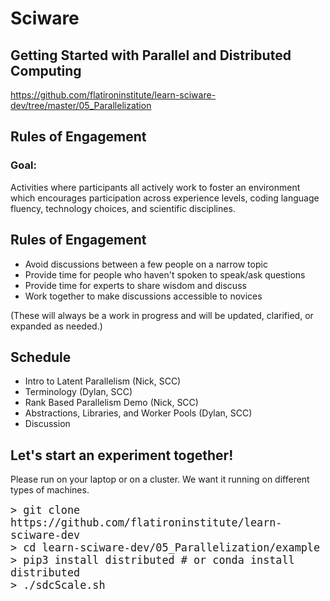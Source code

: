 # Sciware

## Getting Started with Parallel and Distributed Computing

https://github.com/flatironinstitute/learn-sciware-dev/tree/master/05_Parallelization


## Rules of Engagement

### Goal: 

Activities where participants all actively work to foster an environment which encourages participation across experience levels, coding language fluency, technology choices, and scientific disciplines.


## Rules of Engagement

- Avoid discussions between a few people on a narrow topic
- Provide time for people who haven't spoken to speak/ask questions
- Provide time for experts to share wisdom and discuss 
- Work together to make discussions accessible to novices

(These will always be a work in progress and will be updated, clarified, or expanded as needed.)


## Schedule

- Intro to Latent Parallelism (Nick, SCC)
- Terminology (Dylan, SCC)
- Rank Based Parallelism Demo (Nick, SCC)
- Abstractions, Libraries, and Worker Pools (Dylan, SCC)
- Discussion


## Let's start an experiment together!

Please run on your laptop or on a cluster. We want it running on different types of machines.

<pre><code style="font-size:120%; line-height:20px">> git clone https://github.com/flatironinstitute/learn-sciware-dev
> cd learn-sciware-dev/05_Parallelization/example
> pip3 install distributed # or conda install distributed
> ./sdcScale.sh
</code></pre>

